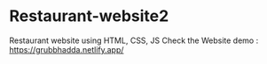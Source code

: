 # Restaurant-website2
Restaurant website using HTML, CSS, JS
 Check the Website demo :
 https://grubbhadda.netlify.app/

